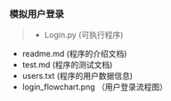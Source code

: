 ### 模拟用户登录
>* Login.py (可执行程序)
* readme.md (程序的介绍文档)
* test.md (程序的测试文档)
* users.txt (程序的用户数据信息)
* login_flowchart.png （用户登录流程图）